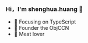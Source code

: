 
### Hi，I'm shenghua.huang 👋

- :orange_book: Focusing on TypeScript
- :ram: Founder the ObjCCN
- :meat_on_bone: Meat lover
